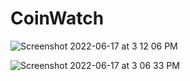 # CoinWatch
![Screenshot 2022-06-17 at 3 12 06 PM](https://user-images.githubusercontent.com/5158162/174245427-d6b596b6-dc06-4144-89a3-25990d3d2b0a.png)

![Screenshot 2022-06-17 at 3 06 33 PM](https://user-images.githubusercontent.com/5158162/174244503-8e2c52b6-d443-46f6-bbfd-fcb32800f32d.png)
